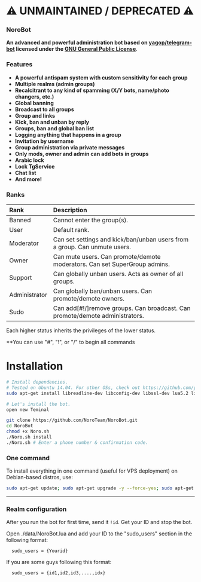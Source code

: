 ⚠️ UNMAINTAINED / DEPRECATED ⚠️
============
### NoroBot

**An advanced and powerful administration bot based on [yagop/telegram-bot](https://github.com/yagop/telegram-bot) licensed under the [GNU General Public License](https://github.com/NoroTeam/NoroBot/blob/master/LICENSE)**.

### Features

* **A powerful antispam system with custom sensitivity for each group**
* **Multiple realms (admin groups)**
* **Recalcitrant to any kind of spamming (X/Y bots, name/photo changers, etc.)**
* **Global banning**
* **Broadcast to all groups**
* **Group and  links**
* **Kick, ban and unban by reply**
* **Groups, ban and global ban list**
* **Logging anything that happens in a group**
* **Invitation by username**
* **Group administration via private messages**
* **Only mods, owner and admin can add bots in groups**
* **Arabic lock**
* **Lock TgService**
* **Chat list**
* **And more!**

### Ranks 

| Rank | Description |
|:------|:------------|
| Banned | Cannot enter the group(s). |
| User | Default rank. |
| Moderator | Can set settings and kick/ban/unban users from a group. Can unmute users. |
| Owner | Can mute users. Can promote/demote moderators. Can set SuperGroup admins. |
| Support | Can globally unban users. Acts as owner of all groups. |
| Administrator | Can globally ban/unban users. Can promote/demote owners. |
| Sudo | Can add[#!/]remove groups. Can broadcast. Can promote/demote administrators. |

Each higher status inherits the privileges of the lower status.

**You can use "#", "!", or "/" to begin all commands

# Installation

```sh
# Install dependencies.
# Tested on Ubuntu 14.04. For other OSs, check out https://github.com/yagop/telegram-bot/wiki/Installation
sudo apt-get install libreadline-dev libconfig-dev libssl-dev lua5.2 liblua5.2-dev lua-socket lua-sec lua-expat libevent-dev make unzip git redis-server autoconf g++ libjansson-dev libpython-dev expat libexpat1-dev

# Let's install the bot.
open new Teminal

git clone https://github.com/NoroTeam/NoroBot.git
cd NoroBot
chmod +x Noro.sh
./Noro.sh install
./Noro.sh # Enter a phone number & confirmation code.
```
### One command
To install everything in one command (useful for VPS deployment) on Debian-based distros, use:
```sh
sudo apt-get update; sudo apt-get upgrade -y --force-yes; sudo apt-get dist-upgrade -y --force-yes; sudo apt-get install libreadline-dev libconfig-dev libssl-dev lua5.2 liblua5.2-dev lua-socket lua-sec lua-expat libevent-dev libjansson* libpython-dev make unzip git redis-server g++ autoconf -y --force-yes && git clone https://github.com/NoroTeam/NoroBot.git && cd NoroBot && chmod +x Noro.sh && ./Noro.sh install && ./Noro.sh
```

* * *

### Realm configuration

After you run the bot for first time, send it `!id`. Get your ID and stop the bot.

Open ./data/NoroBot.lua and add your ID to the "sudo_users" section in the following format:
```
  sudo_users = {Yourid}
```
If you are some guys following this format:
```
  sudo_users = {id1,id2,id3,....,idx}
```

